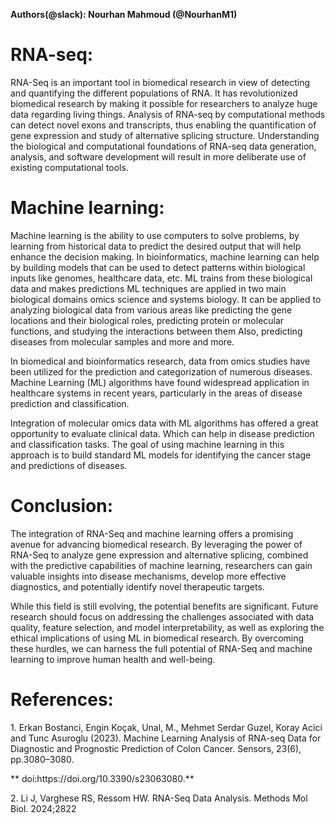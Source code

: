 **Authors(@slack): Nourhan Mahmoud (@NourhanM1)**

# **RNA-seq:**

RNA-Seq is an important tool in biomedical research in view of detecting and quantifying the different populations of RNA. It has revolutionized biomedical research by making it possible for researchers to analyze huge data regarding living things. Analysis of RNA-seq by computational methods can detect novel exons and transcripts, thus enabling the quantification of gene expression and study of alternative splicing structure. Understanding the biological and computational foundations of RNA-seq data generation, analysis, and software development will result in more deliberate use of existing computational tools.

# **Machine learning:**

Machine learning is the ability to use computers to solve problems, by learning from historical data to predict the desired output that will help enhance the decision making.  In bioinformatics, machine learning can help by building models that can be used to detect patterns within biological inputs like genomes, healthcare data, etc. ML trains from these biological data and makes predictions ML techniques are applied in two main biological domains omics science and systems biology. It can be applied to analyzing biological data from various areas like predicting the gene locations and their biological roles, predicting protein or molecular functions, and studying the interactions between them Also, predicting diseases from molecular samples and more and more.

In biomedical and bioinformatics research, data from omics studies have been utilized for the prediction and categorization of numerous diseases. Machine Learning (ML) algorithms have found widespread application in healthcare systems in recent years, particularly in the areas of disease prediction and classification.

Integration of molecular omics data with ML algorithms has offered a great opportunity to evaluate clinical data. Which can help in disease prediction and classification tasks. The goal of using machine learning in this approach is to build standard ML models for identifying the cancer stage and predictions of diseases.

# **Conclusion:**

The integration of RNA-Seq and machine learning offers a promising avenue for advancing biomedical research. By leveraging the power of RNA-Seq to analyze gene expression and alternative splicing, combined with the predictive capabilities of machine learning, researchers can gain valuable insights into disease mechanisms, develop more effective diagnostics, and potentially identify novel therapeutic targets.

While this field is still evolving, the potential benefits are significant. Future research should focus on addressing the challenges associated with data quality, feature selection, and model interpretability, as well as exploring the ethical implications of using ML in biomedical research. By overcoming these hurdles, we can harness the full potential of RNA-Seq and machine learning to improve human health and well-being.

# **References:**

<!--[if !supportLists]-->1.     <!--[endif]-->Erkan Bostanci, Engin Koçak, Unal, M., Mehmet Serdar Guzel, Koray Acici and Tunc Asuroglu (2023). Machine Learning Analysis of RNA-seq Data for Diagnostic and Prognostic Prediction of Colon Cancer. Sensors, 23(6), pp.3080–3080.

** doi:https\://doi.org/10.3390/s23063080.**

<!--[if !supportLists]-->2.     <!--[endif]-->Li J, Varghese RS, Ressom HW. RNA-Seq Data Analysis. Methods Mol Biol. 2024;2822
